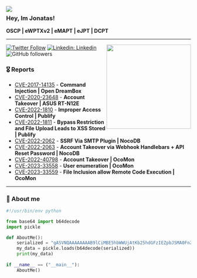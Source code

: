 <img align="left" src="https://orhun.dev/img/crow.png">
<h3>Hey, Im Jonatas!</h3>
<p><b>OSCP | eWPTXv2 | eMAPT | eJPT | DCPT</b></p>

---
<img align='right' src="https://media0.giphy.com/media/4eGUxJc4lplh6/200w.gif?cid=82a1493blwhxsqq6ehdvua4uy60937hjlhbbae4yzkexiqmc&rid=200w.gif&ct=g" width="230">


[![Twitter Follow](https://img.shields.io/twitter/follow/Exploitati0n?label=Follow)](https://twitter.com/intent/follow?screen_name=Exploitati0n)
[![Linkedin: Linkedin](https://img.shields.io/badge/-Linkedin-blue?style=flat-square&logo=Linkedin&logoColor=white&link=https://www.linkedin.com/in/jonatasfil/)](https://www.linkedin.com/in/jonatasfil/)
![GitHub followers](https://img.shields.io/github/followers/ninj4c0d3r?label=Follow&style=social)

### 🎖️ Reports

- [CVE-2017-14135](https://www.cvedetails.com/cve/CVE-2017-14135/) - **Command Injection | Open DreamBox**
- [CVE-2020-23648](https://gist.github.com/ninj4c0d3r/574d2753d469e4ba51dfe555d9c2d4fb) - **Account Takeover | ASUS RT-N12E**
- [CVE-2022-1810](https://huntr.dev/bounties/9b2d7579-032e-42da-b736-4b10a868eacb/) - **Improper Access Control | Publify**
- [CVE-2022-1811](https://huntr.dev/bounties/4d97f665-c9f1-4c38-b774-692255a7c44c/) - **Bypass Restriction and File Upload Leads to XSS Stored | Publify**
- [CVE-2022-2062](https://huntr.dev/bounties/35593b4c-f127-4699-8ad3-f0b2203a8ef6/) - **SSRF Via SMTP Plugin | NocoDB**
- [CVE-2022-2063](https://huntr.dev/bounties/156f405b-21d6-4384-9bff-17ebfe484e20/) - **Account Takeover via Webhook Handlebars + API Reset Password | NocoDB**
- [CVE-2022-40798](https://gist.github.com/ninj4c0d3r/89bdd6702bf00d768302f5e0e5bb8adc) - **Account Takeover | OcoMon**
- [CVE-2023-33558](https://gist.github.com/ninj4c0d3r/689c9af5f0eb9124706615e5ff56176e) - **User enumeration | OcoMon**
- [CVE-2023-33559](https://gist.github.com/ninj4c0d3r/37b581eb799c8ddf97008e35d9f34469) - **File Inclusion allow Remote Code Execution | OcoMon**

-------

### 🔎 About me

```python
#!/usr/bin/env python

from base64 import b64decode
import pickle

def AboutMe():
    serialized = "gASVNQAAAAAAAAB9lCiMBE5hbWWUjAtKb25hdGFzIEZpbJSMA0FnZZRLFYwHQ291bnRyeZSMBkJyYXppbJR1Lg=="
    my_data = pickle.loads(b64decode(serialized))
    print(my_data)
    
if __name__ == ("__main__"):
    AboutMe()
```
